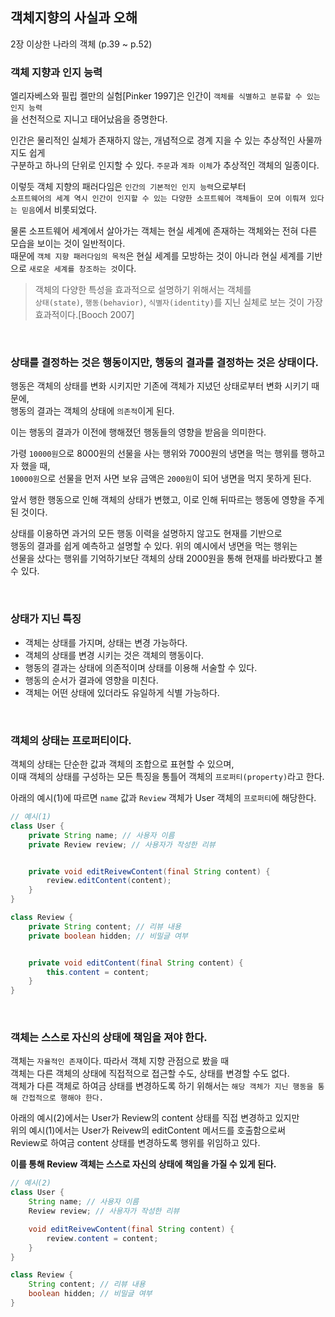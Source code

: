 ## 객체지향의 사실과 오해
2장 이상한 나라의 객체 (p.39 ~ p.52)

### 객체 지향과 인지 능력

엘리자베스와 필립 켈만의 실험[Pinker 1997]은 인간이 `객체를 식별하고 분류할 수 있는 인지 능력`  
을 선천적으로 지니고 태어났음을 증명한다.

인간은 물리적인 실체가 존재하지 않는, 개념적으로 경계 지을 수 있는 추상적인 사물까지도 쉽게  
구분하고 하나의 단위로 인지할 수 있다. `주문`과 `계좌 이체`가 추상적인 객체의 일종이다.

이렇듯 객체 지향의 패러다임은 `인간의 기본적인 인지 능력`으로부터  
`소프트웨어의 세계 역시 인간이 인지할 수 있는 다양한 소프트웨어 객체들이 모여 이뤄져 있다는 믿음`에서 비롯되었다.

물론 소프트웨어 세계에서 살아가는 객체는 현실 세계에 존재하는 객체와는 전혀 다른 모습을 보이는 것이 일반적이다.  
때문에 `객체 지향 패러다임의 목적`은 현실 세계를 모방하는 것이 아니라 현실 세계를 기반으로 `새로운 세계를 창조하는 것`이다.

> 객체의 다양한 특성을 효과적으로 설명하기 위해서는 객체를  
> `상태(state)`, `행동(behavior)`, `식별자(identity)`를 지닌 실체로 보는 것이 가장 효과적이다.[Booch 2007]

<br>

### 상태를 결정하는 것은 행동이지만, 행동의 결과를 결정하는 것은 상태이다.

행동은 객체의 상태를 변화 시키지만 기존에 객체가 지녔던 상태로부터 변화 시키기 때문에,  
행동의 결과는 객체의 상태에 `의존적`이게 된다.

이는 행동의 결과가 이전에 행해졌던 행동들의 영향을 받음을 의미한다.

가령 `10000원`으로 8000원의 선물을 사는 행위와 7000원의 냉면을 먹는 행위를 행하고자 했을 때,  
`10000원`으로 선물을 먼저 사면 보유 금액은 `2000원`이 되어 냉면을 먹지 못하게 된다.

앞서 행한 행동으로 인해 객체의 상태가 변했고, 이로 인해 뒤따르는 행동에 영향을 주게 된 것이다.

상태를 이용하면 과거의 모든 행동 이력을 설명하지 않고도 현재를 기반으로  
행동의 결과를 쉽게 예측하고 설명할 수 있다. 위의 예시에서 냉면을 먹는 행위는  
선물을 샀다는 행위를 기억하기보단 객체의 상태 2000원을 통해 현재를 바라봤다고 볼 수 있다.

<br>

### 상태가 지닌 특징

- 객체는 상태를 가지며, 상태는 변경 가능하다.
- 객체의 상태를 변경 시키는 것은 객체의 행동이다.
- 행동의 결과는 상태에 의존적이며 상태를 이용해 서술할 수 있다.
- 행동의 순서가 결과에 영향을 미친다.
- 객체는 어떤 상태에 있더라도 유일하게 식별 가능하다.

<br>

### 객체의 상태는 프로퍼티이다.

객체의 상태는 단순한 값과 객체의 조합으로 표현할 수 있으며,  
이때 객체의 상태를 구성하는 모든 특징을 통틀어 객체의 `프로퍼티(property)`라고 한다.

아래의 예시(1)에 따르면 `name` 값과 `Review` 객체가 User 객체의 `프로퍼티`에 해당한다.

```java
// 예시(1)
class User {
    private String name; // 사용자 이름
    private Review review; // 사용자가 작성한 리뷰


    private void editReivewContent(final String content) {
        review.editContent(content);
    }
}

class Review {
    private String content; // 리뷰 내용
    private boolean hidden; // 비밀글 여부


    private void editContent(final String content) {
        this.content = content;
    }
}   
```

<br>

### 객체는 스스로 자신의 상태에 책임을 져야 한다.

객체는 `자율적인 존재`이다. 따라서 객체 지향 관점으로 봤을 때  
객체는 다른 객체의 상태에 직접적으로 접근할 수도, 상태를 변경할 수도 없다.  
객체가 다른 객체로 하여금 상태를 변경하도록 하기 위해서는 `해당 객체가 지닌 행동을 통해 간접적으로 행해야 한다.`

아래의 예시(2)에서는 User가 Review의 content 상태를 직접 변경하고 있지만  
위의 예시(1)에서는 User가 Reivew의 editContent 메서드를 호출함으로써  
Review로 하여금 content 상태를 변경하도록 행위를 위임하고 있다.

**이를 통해 Review 객체는 스스로 자신의 상태에 책임을 가질 수 있게 된다.**

```java
// 예시(2)
class User {
    String name; // 사용자 이름
    Review review; // 사용자가 작성한 리뷰

    void editReivewContent(final String content) {
        review.content = content;
    }
}

class Review {
    String content; // 리뷰 내용
    boolean hidden; // 비밀글 여부
}   
```